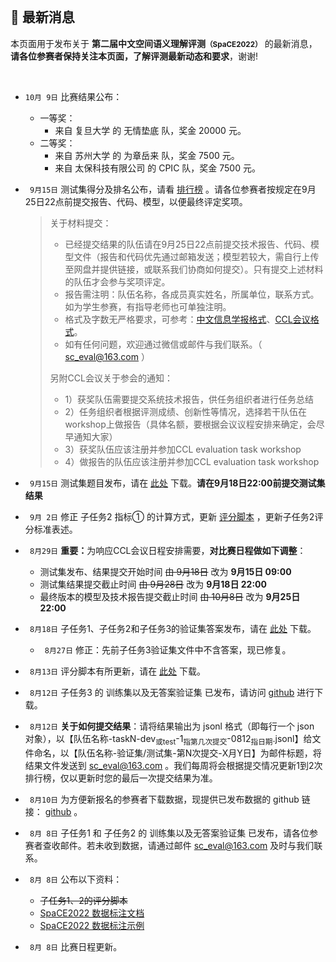 
<br/>

## 📮 最新消息

<p class="text-center">本页面用于发布关于 <strong>第二届中文空间语义理解评测<small>（SpaCE2022）</small></strong> 的最新消息，<br/><span style="color:var(--notice-red)"><strong>请各位参赛者保持关注本页面，了解评测最新动态和要求</strong></span>，谢谢!</p>

<br/>

- `10月 9日` 比赛结果公布：
  - 一等奖：
    - 来自 复旦大学 的 无情垫底 队，奖金 20000 元。
  - 二等奖：
    - 来自 苏州大学 的 为章岳来 队，奖金 7500 元。
    - 来自 太保科技有限公司 的 CPIC 队，奖金 7500 元。

- ` 9月15日` 测试集得分及排名公布，请看 <a href="https://github.com/2030NLP/SpaCE2022/tree/main/data" target="_blank">排行榜</a> 。请各位参赛者按规定在9月25日22点前提交报告、代码、模型，以便最终评定奖项。
  > 关于材料提交：
  > - 已经提交结果的队伍请在9月25日22点前提交技术报告、代码、模型文件（报告和代码优先通过邮箱发送；模型若较大，需自行上传至网盘并提供链接，或联系我们协商如何提交）。只有提交上述材料的队伍才会参与奖项评定。
  > - 报告需注明：队伍名称，各成员真实姓名，所属单位，联系方式。如为学生参赛，有指导老师也可单独注明。
  > - 格式及字数无严格要求，可参考：<a href="http://jcip.cipsc.org.cn/CN/column/column33.shtml" target="_blank">中文信息学报格式</a>、<a href="http://cips-cl.org/static/CCL2022/cclEssay/notice/index.html#%E8%AE%BA%E6%96%87%E6%8A%95%E7%A8%BF" target="_blank">CCL会议格式</a>。
  > - 如有任何问题，欢迎通过微信或邮件与我们联系。（ sc_eval@163.com ）
  >
  > 另附CCL会议关于参会的通知：
  > - 1）获奖队伍需要提交系统技术报告，供任务组织者进行任务总结
  > - 2）任务组织者根据评测成绩、创新性等情况，选择若干队伍在workshop上做报告（具体名额，要根据会议议程安排来确定，会尽早通知大家）
  > - 3）获奖队伍应该注册并参加CCL evaluation task workshop
  > - 4）做报告的队伍应该注册并参加CCL evaluation task workshop


- ` 9月15日` 测试集题目发布，请在 <a href="https://github.com/2030NLP/SpaCE2022/tree/main/data" target="_blank">此处</a> 下载。<span style="color:var(--notice-red)"><strong>请在9月18日22:00前提交测试集结果</strong></span>

- ` 9月 2日` 修正 子任务2 指标① 的计算方式，更新 <a href="https://github.com/2030NLP/SpaCE2022/tree/main/eval" target="_blank">评分脚本</a> ，更新子任务2评分标准表述。
- ` 8月29日` <span style="color:var(--notice-red)"><strong>重要：</strong></span>为响应CCL会议日程安排需要，<span style="color:var(--notice-red)"><strong>对比赛日程做如下调整</strong></span>：
  - 测试集发布、结果提交开始时间 <s>由 9月18日</s> 改为 **9月15日 09:00**
  - 测试集结果提交截止时间 <s>由 9月28日</s> 改为 **9月18日 22:00**
  - 最终版本的模型及技术报告提交截止时间 <s>由 10月8日</s> 改为 **9月25日 22:00**

- ` 8月18日` 子任务1、子任务2和子任务3的验证集答案发布，请在 <a href="https://github.com/2030NLP/SpaCE2022/tree/main/data" target="_blank">此处</a> 下载。
  - ` 8月27日` 修正：先前子任务3验证集文件中不含答案，现已修复。

- ` 8月13日` 评分脚本有所更新，请在 <a href="https://github.com/2030NLP/SpaCE2022/tree/main/eval" target="_blank">此处</a> 下载。

- ` 8月12日` 子任务3 的 训练集以及无答案验证集 已发布，请访问 <a href="https://github.com/2030NLP/SpaCE2022/tree/main/data" target="_blank">github</a> 进行下载。

- ` 8月12日` **关于如何提交结果**：请将结果输出为 jsonl 格式（即每行一个 json 对象），以【<span style="color:var(--notice-red)">队伍名称-taskN-dev<sub>或test</sub>-1<sub>指第几次提交</sub>-0812<sub>指日期</sub>.jsonl</span>】给文件命名，以【<span style="color:var(--notice-red)">队伍名称-验证集/测试集-第N次提交-X月Y日</span>】为邮件标题，将结果文件发送到 sc_eval@163.com 。我们每周将会根据提交情况更新1到2次排行榜，仅以更新时您的最后一次提交结果为准。

- ` 8月10日` 为方便新报名的参赛者下载数据，现提供已发布数据的 github 链接： <a href="https://github.com/2030NLP/SpaCE2022/tree/main/data" target="_blank">github</a> 。
- ` 8月 8日` 子任务1 和 子任务2 的 训练集以及无答案验证集 已发布，请各位参赛者查收邮件。若未收到数据，请通过邮件 sc_eval@163.com 及时与我们联系。
- ` 8月 8日` 公布以下资料：
  - <del>子任务1、2的评分脚本</del>
  - <a href="https://2030nlp.github.io/Sp22AnnoOL/menu" target="_blank">SpaCE2022 数据标注文档</a>
  - <a href="https://2030nlp.github.io/Sp22AnnoOL/examples" target="_blank">SpaCE2022 数据标注示例</a>
- ` 8月 8日` 比赛日程更新。
  <!-- | 时间 | 事项 |
| :--: | :--: |
| 6月1日~8月20日 | 开放报名 |
| <del>7月中下旬</del> 8月8日 | 发布子任务1和子任务2的训练集及无答案验证集，开放结果提交 |
| <del>7月中下旬</del> 8月12日 | 发布子任务3的训练集及无答案验证集 |
| <del>8月5日</del> 8月18日 | 发布验证集答案 |
| <del>9月1日</del> 9月18日 | 发布无答案的测试集，开始提交测试集结果 |
| <del>9月5日</del> 9月28日 | 测试集结果提交截止 |
| <del>9月12日</del> 10月8日 | 提交最终版本的模型及技术报告 |
| <del>9月30日</del> | <del>公布结果</del> |
| 10月14日~10月16日 | 评测研讨会，公布结果 | -->

- ` 7月19日` 评测数据集将于近期发布，敬请耐心等待。已报名的队伍可扫码报名页二维码加入交流群，或通过邮件 sc_eval@163.com 与我们联系。
- ` 6月30日` 第二十一届中国计算语言学大会（CCL 2022）技术评测任务发布 <a href="https://mp.weixin.qq.com/s/njQCKUANS1oDEjuKj6jLsw" target="_blank">🔗</a >

<br/>

- 相关链接：
  - <a href="https://github.com/2030NLP/SpaCE2021" target="_blank">首届中文空间语义理解评测 SpaCE2021</a >
  - <a href="http://www.cips-cl.org/static/CCL2022/cclEval/taskEvaluation/index.html" target="_blank">第二十一届中国计算语言学大会（CCL 2022）技术评测任务发布</a >
    <!-- - [基于前提的跨模态推理评测 PMR 2022](https://2030nlp.github.io/PMR/evaluation.html) -->
    <!-- - [第二届中文抽象语义表示解析评测 CAMRP 2022](https://github.com/GoThereGit/Chinese-AMR) -->
    <!-- - [中文语法纠错评测 CLTC 2022](https://github.com/blcuicall/CCL2022-CGEC) -->
